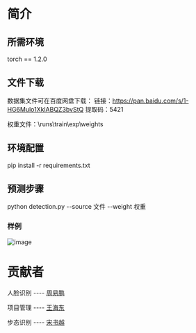 # 简介

## 所需环境
torch == 1.2.0

## 文件下载
数据集文件可在百度网盘下载：
链接：https://pan.baidu.com/s/1-HG6Mulo1XklABQZ3bvStQ
提取码：5421

权重文件：\runs\train\exp\weights

## 环境配置
pip install -r requirements.txt

## 预测步骤
python detection.py --source 文件 --weight 权重
### 样例
![image](https://user-images.githubusercontent.com/63147033/228762133-f1dcc023-e335-4727-a67a-fbd43c66fb94.png)


# 贡献者

人脸识别 ---- [周易鹏](https://github.com/eduujspeng) 

项目管理 ---- [王海东](https://github.com/donghaiwang)

步态识别 ---- [宋书越](https://github.com/coding-ssy) 

